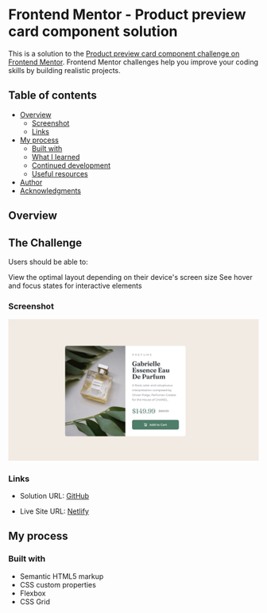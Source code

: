 # Frontend Mentor - Product preview card component solution

This is a solution to the [Product preview card component challenge on Frontend Mentor](https://www.frontendmentor.io/challenges/product-preview-card-component-GO7UmttRfa). Frontend Mentor challenges help you improve your coding skills by building realistic projects.

## Table of contents

- [Overview](#overview)
  - [Screenshot](#screenshot)
  - [Links](#links)
- [My process](#my-process)
  - [Built with](#built-with)
  - [What I learned](#what-i-learned)
  - [Continued development](#continued-development)
  - [Useful resources](#useful-resources)
- [Author](#author)
- [Acknowledgments](#acknowledgments)

## Overview

## The Challenge

Users should be able to:

View the optimal layout depending on their device's screen size
See hover and focus states for interactive elements

### Screenshot

![](/images/screenshot.jpg)

### Links

- Solution URL: [GitHub](https://github.com/shawn-codes/product-preview-card-component-main/blob/master/README.md)

- Live Site URL: [Netlify](https://63add1a7d1a9fc000821f4b2--coruscating-trifle-cad167.netlify.app)

## My process

### Built with

- Semantic HTML5 markup
- CSS custom properties
- Flexbox
- CSS Grid

<!-- ## Author

- Frontend Mentor - [@yourusername](https://www.frontendmentor.io/profile/ -->
